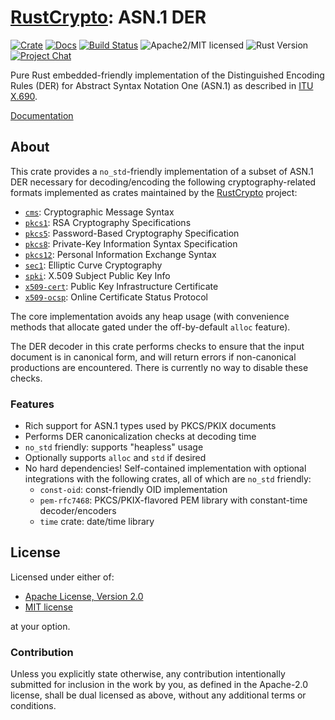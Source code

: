 # [RustCrypto]: ASN.1 DER

[![Crate][crate-image]][crate-link]
[![Docs][docs-image]][docs-link]
[![Build Status][build-image]][build-link]
![Apache2/MIT licensed][license-image]
![Rust Version][rustc-image]
[![Project Chat][chat-image]][chat-link]

Pure Rust embedded-friendly implementation of the Distinguished Encoding Rules (DER)
for Abstract Syntax Notation One (ASN.1) as described in [ITU X.690].

[Documentation][docs-link]

## About

This crate provides a `no_std`-friendly implementation of a subset of ASN.1 DER
necessary for decoding/encoding the following cryptography-related formats
implemented as crates maintained by the [RustCrypto] project:

- [`cms`]: Cryptographic Message Syntax
- [`pkcs1`]: RSA Cryptography Specifications
- [`pkcs5`]: Password-Based Cryptography Specification
- [`pkcs8`]: Private-Key Information Syntax Specification
- [`pkcs12`]: Personal Information Exchange Syntax
- [`sec1`]: Elliptic Curve Cryptography
- [`spki`]: X.509 Subject Public Key Info
- [`x509-cert`]: Public Key Infrastructure Certificate
- [`x509-ocsp`]: Online Certificate Status Protocol

The core implementation avoids any heap usage (with convenience methods
that allocate gated under the off-by-default `alloc` feature).

The DER decoder in this crate performs checks to ensure that the input document
is in canonical form, and will return errors if non-canonical productions are
encountered. There is currently no way to disable these checks.

### Features

- Rich support for ASN.1 types used by PKCS/PKIX documents
- Performs DER canonicalization checks at decoding time
- `no_std` friendly: supports "heapless" usage
- Optionally supports `alloc` and `std` if desired
- No hard dependencies! Self-contained implementation with optional
  integrations with the following crates, all of which are `no_std` friendly:
  - `const-oid`: const-friendly OID implementation
  - `pem-rfc7468`: PKCS/PKIX-flavored PEM library with constant-time decoder/encoders
  - `time` crate: date/time library

## License

Licensed under either of:

 * [Apache License, Version 2.0](http://www.apache.org/licenses/LICENSE-2.0)
 * [MIT license](http://opensource.org/licenses/MIT)

at your option.

### Contribution

Unless you explicitly state otherwise, any contribution intentionally submitted
for inclusion in the work by you, as defined in the Apache-2.0 license, shall be
dual licensed as above, without any additional terms or conditions.

[//]: # (badges)

[crate-image]: https://img.shields.io/crates/v/der?logo=rust
[crate-link]: https://crates.io/crates/der
[docs-image]: https://docs.rs/der/badge.svg
[docs-link]: https://docs.rs/der/
[build-image]: https://github.com/RustCrypto/formats/actions/workflows/der.yml/badge.svg
[build-link]: https://github.com/RustCrypto/formats/actions/workflows/der.yml
[license-image]: https://img.shields.io/badge/license-Apache2.0/MIT-blue.svg
[rustc-image]: https://img.shields.io/badge/rustc-1.85+-blue.svg
[chat-image]: https://img.shields.io/badge/zulip-join_chat-blue.svg
[chat-link]: https://rustcrypto.zulipchat.com/#narrow/stream/300570-formats

[//]: # (links)

[RustCrypto]: https://github.com/rustcrypto
[ITU X.690]: https://www.itu.int/rec/T-REC-X.690/en
[`cms`]: https://github.com/RustCrypto/formats/tree/master/cms
[`pkcs1`]: https://github.com/RustCrypto/formats/tree/master/pkcs1
[`pkcs5`]: https://github.com/RustCrypto/formats/tree/master/pkcs5
[`pkcs8`]: https://github.com/RustCrypto/formats/tree/master/pkcs8
[`pkcs12`]: https://github.com/RustCrypto/formats/tree/master/pkcs12
[`sec1`]: https://github.com/RustCrypto/formats/tree/master/sec1
[`spki`]: https://github.com/RustCrypto/formats/tree/master/spki
[`x509-cert`]: https://github.com/RustCrypto/formats/tree/master/x509-cert
[`x509-ocsp`]: https://github.com/RustCrypto/formats/tree/master/x509-ocsp
